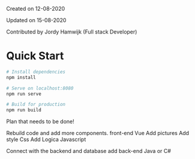 Created on 12-08-2020

Updated on 15-08-2020

Contributed by Jordy Hamwijk (Full stack Developer)
# Quick Start

```bash
# Install dependencies
npm install

# Serve on localhost:8080
npm run serve

# Build for production
npm run build
```


Plan that needs to be done!

Rebuild code and add more components.
front-end Vue
Add pictures
Add style Css
Add Logica Javascript

Connect with the backend and database
add back-end  Java or C#
